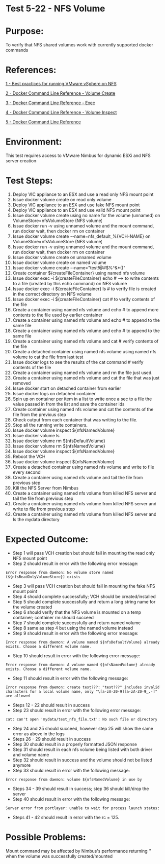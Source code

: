 Test 5-22 - NFS Volume
=======

# Purpose:
To verify that NFS shared volumes work with currently supported docker commands

# References:
[1 - Best practices for running VMware vSphere on NFS](http://www.vmware.com/content/dam/digitalmarketing/vmware/en/pdf/techpaper/vmware-nfs-bestpractices-white-paper-en.pdf)

[2 - Docker Command Line Reference - Volume Create](https://docs.docker.com/engine/reference/commandline/volume_create/)

[3 - Docker Command Line Reference - Exec](https://docs.docker.com/engine/reference/commandline/exec/)

[4 - Docker Command Line Reference - Volume Inspect](https://docs.docker.com/engine/reference/commandline/volume_inspect/)

[5 - Docker Command Line Reference](https://docs.docker.com/engine/reference/commandline/volume_ls/)


# Environment:
This test requires access to VMware Nimbus for dynamic ESXi and NFS server creation

# Test Steps:
1. Deploy VIC appliance to an ESX and use a read only NFS mount point
2. Issue docker volume create on read only volume
3. Deploy VIC appliance to an ESX and use fake NFS mount point
4. Deploy VIC appliance to an ESX and use valid NFS mount point
5. Issue docker volume create using no name for the volume (unnamed) on VolumeStore=nfsVolumeStore (NFS volume)
6. Issue docker run -v using unnamed volume and the mount command, run docker wait, then docker rm on container
7. Issue docker volume create --name=nfs_default_%{VCH-NAME} on VolumeStore=nfsVolumeStore (NFS volume)
8. Issue docker run -v using unnamed volume and the mount command, run docker wait, then docker rm on container
9. Issue docker volume create on unnamed volume
10. Issue docker volume create on named volume
11. Issue docker volume create --name="test!@\#$%^&*()"
12. Create container ${createFileContainer} using named nfs volume
13. Issue docker exec -i ${createFileContainer} echo # --> to write contents to a file (created by this echo command) on NFS volume
14. Issue docker exec -i ${createFileContainer} ls   # to verify file is created in the correct directory on NFS volume
15. Issue docker exec -i ${createFileContainer} cat  # to verify contents of the file
16. Create a container using named nfs volume and echo # to append more contents to the file used by earlier container
17. Create a container using named nfs volume and echo # to append to the same file
18. Create a container using named nfs volume and echo # to append to the same file
19. Create a container using named nfs volume and cat # verify contents of the file
20. Create a detached container using named nfs volume using named nfs volume to cat the file from last test
21. Issue docker logs to see the results of the cat command # verify contents of the file
22. Create a container using named nfs volume and rm the file just used.
23. Create a container using named nfs volume and cat the file that was just removed
24. Issue docker start on detached container from earlier
25. Issue docker logs on detached container
26. Spin up on container per item in a list to write once a sec to a file the value passed in from the list and save the container ids
27. Create container using named nfs volume and cat the contents of the file from the previous step
28. Check output from each container that was writing to the file.
29. Stop all the running write containers.
30. Issue docker volume inspect ${nfsNamedVolume}
31. Issue docker volume ls
32. Issue docker volume rm ${nfsDefaultVolume}
33. Issue docker volume rm ${nfsNamedVolume}
34. Issue docker volume inspect ${nfsNamedVolume}
35. Reboot the VCH
36. Issue docker volume inspect ${nfsNamedVolume}
37. Create a detached container using named nfs volume and write to file every second
38. Create a container using named nfs volume and tail the file from previous step
39. Kill the NFS Server from Nimbus
40. Create a container using named nfs volume from killed NFS server and tail the file from previous step
41. Create a container using named nfs volume from killed NFS server and write to file from previous step
42. Create a container using named nfs volume from killed NFS server and ls the mydata directory



# Expected Outcome:
* Step 1 will pass VCH creation but should fail in mounting the read only NFS mount point
* Step 2 should result in error with the following error message:
```
Error response from daemon: No volume store named (${nfsReadOnlyVolumeStore}) exists
```
* Step 3 will pass VCH creation but should fail in mounting the fake NFS mount point
* Step 4 should complete successfully; VCH should be created/installed
* Step 5 should complete successfully and return a long string name for the volume created
* Step 6 should verify that the NFS volume is mounted on a temp container; container rm should succeed
* Step 7 should complete successfully and return named volume
* Step 8 same as step 4 but using the named volume instead
* Step 9 should result in error with the following error message:
```
Error response from daemon: A volume named ${nfsDefaultVolume} already exists. Choose a different volume name.
```
* Step 10 should result in error with the following error message:
 ```
 Error response from daemon: A volume named ${nfsNamedVolume} already exists. Choose a different volume name.
 ```
* Step 11 should result in error with the following message:
```
Error response from daemon: create test???: "test???" includes invalid characters for a local volume name, only "\[a-zA-Z0-9][a-zA-Z0-9_.-]" are allowed
```
* Steps 12 - 22 should result in success
* Step 23 should result in error with the following error message:
```
cat: can't open 'mydata/test_nfs_file.txt': No such file or directory
```
* Step 24 and 25 should succeed, however step 25 will show the same error as above in the logs
* Steps 26 - 29 should result in success
* Step 30 should result in a properly formatted JSON response
* Step 31 should result in each nfs volume being listed with both driver and volume name
* Step 32 should result in success and the volume should not be listed anymore
* Step 33 should result in error with the following message:  
```
Error response from daemon: volume ${nfsNamedVolume} in use by
```
* Steps 34 - 39 should result in success; step 36 should kill/drop the server
* Step 40 should result in error with the following message:
```
Server error from portlayer: unable to wait for process launch status:
```
* Steps 41 - 42 should result in error with the rc = 125.


# Possible Problems:
Mount command may be affected by Nimbus's performance returning '' when the volume was successfully created/mounted